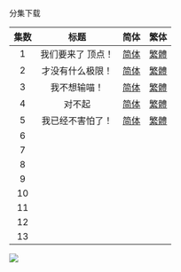 分集下载

| 集数 |        标题        |                             简体                             |                             繁体                             |
| :--: | :----------------: | :----------------------------------------------------------: | :----------------------------------------------------------: |
|  1   | 我们要来了  顶点！ | [简体](https://raw.githubusercontent.com/tastysugar/SweetSub/master/WIXOSS/%5BSweetSub%5D%20WIXOSS%20DIVA(A)LIVE%20-%2001.chs.ass) | [繁體](https://raw.githubusercontent.com/tastysugar/SweetSub/master/WIXOSS/%5BSweetSub%5D%20WIXOSS%20DIVA(A)LIVE%20-%2001.cht.ass) |
|  2   |  才没有什么极限！  | [简体](https://raw.githubusercontent.com/tastysugar/SweetSub/master/WIXOSS/%5BSweetSub%5D%20WIXOSS%20DIVA(A)LIVE%20-%2002.chs.ass) | [繁體](https://raw.githubusercontent.com/tastysugar/SweetSub/master/WIXOSS/%5BSweetSub%5D%20WIXOSS%20DIVA(A)LIVE%20-%2002.cht.ass) |
|  3   |    我不想输喵！    | [简体](https://raw.githubusercontent.com/tastysugar/SweetSub/master/WIXOSS/%5BSweetSub%5D%20WIXOSS%20DIVA(A)LIVE%20-%2003.chs.ass) | [繁體](https://raw.githubusercontent.com/tastysugar/SweetSub/master/WIXOSS/%5BSweetSub%5D%20WIXOSS%20DIVA(A)LIVE%20-%2003.cht.ass) |
|  4   |       对不起       | [简体](https://raw.githubusercontent.com/tastysugar/SweetSub/master/WIXOSS/%5BSweetSub%5D%20WIXOSS%20DIVA(A)LIVE%20-%2004.chs.ass) | [繁體](https://raw.githubusercontent.com/tastysugar/SweetSub/master/WIXOSS/%5BSweetSub%5D%20WIXOSS%20DIVA(A)LIVE%20-%2004.cht.ass) |
|  5   |  我已经不害怕了！  | [简体](https://raw.githubusercontent.com/tastysugar/SweetSub/master/WIXOSS/%5BSweetSub%5D%20WIXOSS%20DIVA(A)LIVE%20-%2005.chs.ass) | [繁體](https://raw.githubusercontent.com/tastysugar/SweetSub/master/WIXOSS/%5BSweetSub%5D%20WIXOSS%20DIVA(A)LIVE%20-%2005.cht.ass) |
|  6   |                    |                                                              |                                                              |
|  7   |                    |                                                              |                                                              |
|  8   |                    |                                                              |                                                              |
|  9   |                    |                                                              |                                                              |
|  10  |                    |                                                              |                                                              |
|  11  |                    |                                                              |                                                              |
|  12  |                    |                                                              |                                                              |
|  13  |                    |                                                              |                                                              |



![](https://i.loli.net/2021/01/17/YH95qAPcVr3Noe7.jpg)
